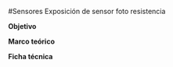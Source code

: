 #Sensores
Exposición de sensor foto resistencia 

**Objetivo**

**Marco teórico**

**Ficha técnica**
